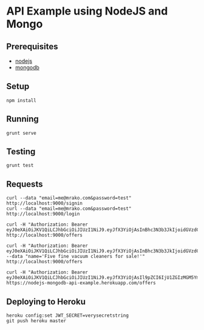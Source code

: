# API Example using NodeJS and Mongo

## Prerequisites

* [nodejs](https://nodejs.org/)
* [mongodb](https://www.mongodb.org/)

## Setup

    npm install

## Running

    grunt serve

## Testing

    grunt test

## Requests

    curl --data "email=me@mrako.com&password=test" http://localhost:9000/signin
    curl --data "email=me@mrako.com&password=test" http://localhost:9000/login

    curl -H "Authorization: Bearer eyJ0eXAiOiJKV1QiLCJhbGciOiJIUzI1NiJ9.eyJfX3YiOjAsInBhc3N3b3JkIjoidGVzdCIsImVtYWlsIjoibWVAbXJha28uY29tIiwiX2lkIjoiNTVkYjk2ODY4ZDFlZTI1YTllMDkxODgwIn0.zuLEYWuB1z7M5Qf6roNB5F8K5BcMex2tXatTbl7Htds" http://localhost:9000/offers

    curl -H "Authorization: Bearer eyJ0eXAiOiJKV1QiLCJhbGciOiJIUzI1NiJ9.eyJfX3YiOjAsInBhc3N3b3JkIjoidGVzdCIsImVtYWlsIjoibWVAbXJha28uY29tIiwiX2lkIjoiNTVkYjk2ODY4ZDFlZTI1YTllMDkxODgwIn0.zuLEYWuB1z7M5Qf6roNB5F8K5BcMex2tXatTbl7Htds" --data "name='Five fine vacuum cleaners for sale!'" http://localhost:9000/offers

    curl -H "Authorization: Bearer eyJ0eXAiOiJKV1QiLCJhbGciOiJIUzI1NiJ9.eyJfX3YiOjAsIl9pZCI6IjU1ZGIzMGM5YmY3ODgwMTEwMGZlNTNjMCJ9.71swhkFD22sBoonjgP3qAks7rnAFOyKvg_2F6dnqKB4" https://nodejs-mongodb-api-example.herokuapp.com/offers

## Deploying to Heroku

    heroku config:set JWT_SECRET=verysecretstring
    git push heroku master
